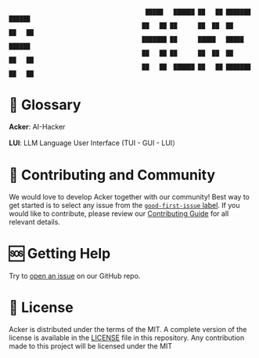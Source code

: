 ```shell
                                       █████   ██████ ██   ██ ███████ ██████  
                                      ██   ██ ██      ██  ██  ██      ██   ██ 
                                      ███████ ██      █████   █████   ██████  
                                      ██   ██ ██      ██  ██  ██      ██   ██ 
                                      ██   ██  ██████ ██   ██ ███████ ██   ██ 
```


                                        
# 🥷 Glossary

**Acker**: AI-Hacker

**LUI**: LLM Language User Interface (TUI - GUI - LUI）


# 🙌 Contributing and Community

We would love to develop Acker together with our community! Best way to get
started is to select any issue from the [`good-first-issue`
label](https://github.com/connectai-e/acker/labels/good%20first%20issue). If you
would like to contribute, please review our [Contributing
Guide](CONTRIBUTING.md) for all relevant details.

# 🆘 Getting Help

Try to [open an issue](https://github.com/connectai-e/acker/new/choose) on
our GitHub repo.

# 📜 License

Acker is distributed under the terms of the MIT.
A complete version of the license is available in the [LICENSE](LICENSE) file in
this repository. Any contribution made to this project will be licensed under
the MIT
